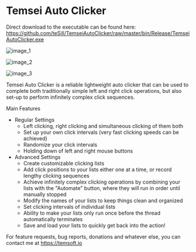 # Temsei Auto Clicker

Direct download to the executable can be found here: https://github.com/teSill/TemseiAutoClicker/raw/master/bin/Release/TemseiAutoClicker.exe

![image_1](http://temsoft.io/temsoft_assets/AutoClickerImage1.png)

![image_2](http://temsoft.io/temsoft_assets/AutoClickerImage2.png)

![image_3](http://temsoft.io/temsoft_assets/AutoClickerImage3.png)

Temsei Auto Clicker is a reliable lightweight auto clicker that can be used to complete both traditionally simple left and right click operations, but also set-up to perform infinitely complex click sequences. 

Main Features
  - Regular Settings
    - Left clicking, right clicking and simultaneous clicking of them both
    - Set up your own click intervals (very fast clicking speeds can be achieved)
    - Randomize your click intervals
    - Holding down of left and right mouse buttons
  - Advanced Settings
    - Create customizable clicking lists
    - Add click positions to your lists either one at a time, or record lengthy clicking sequences
    - Achieve infinitely complex clicking operations by combining your lists with the "Automate" button, where they will run in order until manually stopped
    - Modify the names of your lists to keep things clean and organized
    - Set clicking intervals of individual lists
    - Ability to make your lists only run once before the thread automatically terminates
    - Save and load your lists to quickly get back into the action!
    
    
For feature requests, bug reports, donations and whatever else, you can contact me at https://temsoft.io

